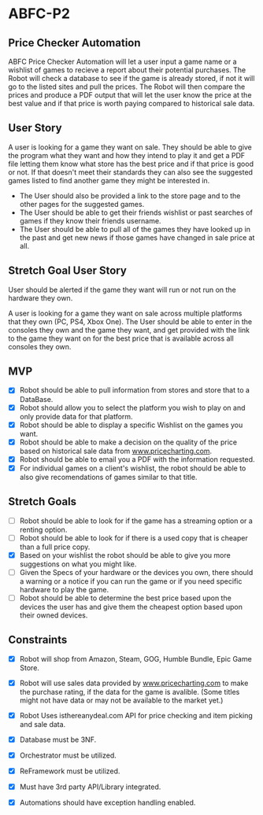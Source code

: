 # ABFC-P2
## Price Checker Automation

ABFC Price Checker Automation will let a user input a game name or a wishlist of games to recieve a report about their potential purchases. The Robot will check a database to see if the game is already stored, if not it will go to the listed sites and pull the prices. The Robot will then compare the prices and produce a PDF output that will let the user know the price at the best value and if that price is worth paying compared to historical sale data.

## User Story
A user is looking for a game they want on sale. They should be able to give the program what they want and how they intend to play it and get a PDF file letting them know what store has the best price and if that price is good or not. If that doesn't meet their standards they can also see the suggested games listed to find another game they might be interested in.
- The User should also be provided a link to the store page and to the other pages for the suggested games.
- The User should be able to get their friends wishlist or past searches of games if they know their friends username.
- The User should be able to pull all of the games they have looked up in the past and get new news if those games have changed in sale price at all.

## Stretch Goal User Story
User should be alerted if the game they want will run or not run on the hardware they own.

A user is looking for a game they want on sale across multiple platforms that they own (PC, PS4, Xbox One). The User should be able to enter in the consoles they own and the game they want, and get provided with the link to the game they want on for the best price that is available across all consoles they own.

## MVP
- [X] Robot should be able to pull information from stores and store that to a DataBase.
- [X] Robot should allow you to select the platform you wish to play on and only provide data for that platform.
- [X] Robot should be able to display a specific Wishlist on the games you want.
- [X] Robot should be able to make a decision on the quality of the price based on historical sale data from www.pricecharting.com.
- [X] Robot should be able to email you a PDF with the information requested.
- [X] For individual games on a client's wishlist, the robot should be able to also give recomendations of games similar to that title.

## Stretch Goals
- [ ] Robot should be able to look for if the game has a streaming option or a renting option.
- [ ] Robot should be able to look for if there is a used copy that is cheaper than a full price copy.
- [X] Based on your wishlist the robot should be able to give you more suggestions on what you might like.
- [ ] Given the Specs of your hardware or the devices you own, there should a warning or a notice if you can run the game or if you need specific hardware to play the game.
- [ ] Robot should be able to determine the best price based upon the devices the user has and give them the cheapest option based upon their owned devices.

## Constraints
- [X] Robot will shop from Amazon, Steam, GOG, Humble Bundle, Epic Game Store.
- [X] Robot will use sales data provided by www.pricecharting.com to make the purchase rating, if the data for the game is avalible. (Some titles might not have data or may not be available to the market yet.)
- [X] Robot Uses isthereanydeal.com API for price checking and item picking and sale data.
- [X] Database must be 3NF.
- [X] Orchestrator must be utilized.
- [X] ReFramework must be utilized.
- [X] Must have 3rd party API/Library integrated.
- [X] Automations should have exception handling enabled.

